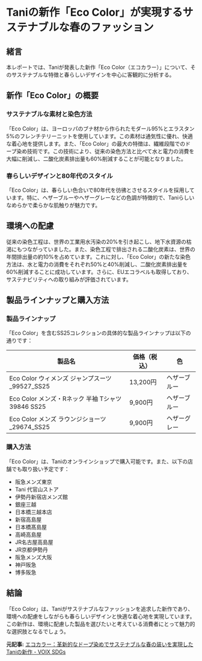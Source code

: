 # Taniの新作「Eco Color」が実現するサステナブルな春のファッション

## 緒言

本レポートでは、Taniが発表した新作「Eco Color（エコカラー）」について、そのサステナブルな特徴と春らしいデザインを中心に客観的に分析する。

## 新作「Eco Color」の概要

### サステナブルな素材と染色方法

「Eco Color」は、ヨーロッパのブナ材から作られたモダール95%とエラスタン5%のフレンチテリーニットを使用しています。この素材は通気性に優れ、快適な着心地を提供します。また、「Eco Color」の最大の特徴は、繊維段階でのドープ染め技術です。この技術により、従来の染色方法と比べて水と電力の消費を大幅に削減し、二酸化炭素排出量も60%削減することが可能となりました。

### 春らしいデザインと80年代のスタイル

「Eco Color」は、春らしい色合いで80年代を彷彿とさせるスタイルを採用しています。特に、ヘザーブルーやヘザーグレーなどの色調が特徴的で、Taniらしいなめらかで柔らかな肌触りが魅力です。

## 環境への配慮

従来の染色工程は、世界の工業用水汚染の20%を引き起こし、地下水資源の枯渇にもつながっていました。また、染色工程で排出される二酸化炭素は、世界の年間排出量の約10%を占めています。これに対し、「Eco Color」の新たな染色方法は、水と電力の消費をそれぞれ50%と40%削減し、二酸化炭素排出量を60%削減することに成功しています。さらに、EUエコラベルも取得しており、サステナビリティへの取り組みが評価されています。

## 製品ラインナップと購入方法

### 製品ラインナップ

「Eco Color」を含むSS25コレクションの具体的な製品ラインナップは以下の通りです：

| 製品名 | 価格（税込） | 色 |
|---|---|---|
| Eco Color ウィメンズ ジャンプスーツ_99527_SS25 | 13,200円 | ヘザーブルー |
| Eco Color メンズ・Rネック 半袖 Tシャツ 39846 SS25 | 9,900円 | ヘザーブルー |
| Eco Color メンズ ラウンジショーツ_29674_SS25 | 9,900円 | ヘザーグレー |

### 購入方法

「Eco Color」は、Taniのオンラインショップで購入可能です。また、以下の店舗でも取り扱い予定です：

- 阪急メンズ東京
- Tani 代官山ストア
- 伊勢丹新宿店メンズ館
- 銀座三越
- 日本橋三越本店
- 新宿高島屋
- 日本橋髙島屋
- 高崎高島屋
- JR名古屋高島屋
- JR京都伊勢丹
- 阪急メンズ大阪
- 神戸阪急
- 博多阪急

## 結論

「Eco Color」は、Taniがサステナブルなファッションを追求した新作であり、環境への配慮をしながらも春らしいデザインと快適な着心地を実現しています。この新作は、環境に配慮した製品を選びたいと考えている消費者にとって魅力的な選択肢となるでしょう。

**元記事:** [エコカラー：革新的なドープ染めでサステナブルな春の装いを実現したTaniの新作 - VOIX SDGs](https://voix.jp/sdgs/sdgs/58704/)